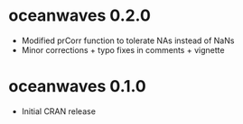 # oceanwaves 0.2.0

* Modified prCorr function to tolerate NAs instead of NaNs
* Minor corrections + typo fixes in comments + vignette

# oceanwaves 0.1.0

* Initial CRAN release

